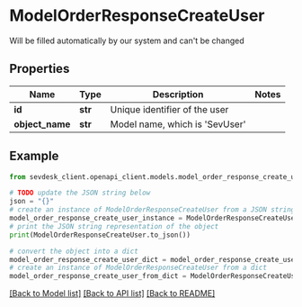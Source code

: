 # ModelOrderResponseCreateUser

Will be filled automatically by our system and can't be changed

## Properties

Name | Type | Description | Notes
------------ | ------------- | ------------- | -------------
**id** | **str** | Unique identifier of the user | 
**object_name** | **str** | Model name, which is &#39;SevUser&#39; | 

## Example

```python
from sevdesk_client.openapi_client.models.model_order_response_create_user import ModelOrderResponseCreateUser

# TODO update the JSON string below
json = "{}"
# create an instance of ModelOrderResponseCreateUser from a JSON string
model_order_response_create_user_instance = ModelOrderResponseCreateUser.from_json(json)
# print the JSON string representation of the object
print(ModelOrderResponseCreateUser.to_json())

# convert the object into a dict
model_order_response_create_user_dict = model_order_response_create_user_instance.to_dict()
# create an instance of ModelOrderResponseCreateUser from a dict
model_order_response_create_user_from_dict = ModelOrderResponseCreateUser.from_dict(model_order_response_create_user_dict)
```
[[Back to Model list]](../README.md#documentation-for-models) [[Back to API list]](../README.md#documentation-for-api-endpoints) [[Back to README]](../README.md)



